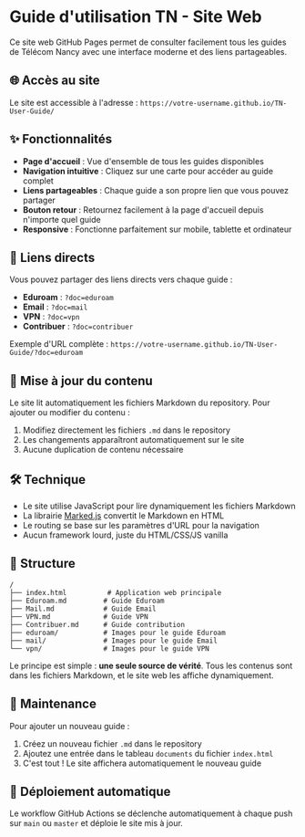 # Guide d'utilisation TN - Site Web

Ce site web GitHub Pages permet de consulter facilement tous les guides de Télécom Nancy avec une interface moderne et des liens partageables.

## 🌐 Accès au site

Le site est accessible à l'adresse : `https://votre-username.github.io/TN-User-Guide/`

## ✨ Fonctionnalités

- **Page d'accueil** : Vue d'ensemble de tous les guides disponibles
- **Navigation intuitive** : Cliquez sur une carte pour accéder au guide complet
- **Liens partageables** : Chaque guide a son propre lien que vous pouvez partager
- **Bouton retour** : Retournez facilement à la page d'accueil depuis n'importe quel guide
- **Responsive** : Fonctionne parfaitement sur mobile, tablette et ordinateur

## 🔗 Liens directs

Vous pouvez partager des liens directs vers chaque guide :

- **Eduroam** : `?doc=eduroam`
- **Email** : `?doc=mail`
- **VPN** : `?doc=vpn`
- **Contribuer** : `?doc=contribuer`

Exemple d'URL complète : `https://votre-username.github.io/TN-User-Guide/?doc=eduroam`

## 📝 Mise à jour du contenu

Le site lit automatiquement les fichiers Markdown du repository. Pour ajouter ou modifier du contenu :

1. Modifiez directement les fichiers `.md` dans le repository
2. Les changements apparaîtront automatiquement sur le site
3. Aucune duplication de contenu nécessaire

## 🛠️ Technique

- Le site utilise JavaScript pour lire dynamiquement les fichiers Markdown
- La librairie [Marked.js](https://marked.js.org/) convertit le Markdown en HTML
- Le routing se base sur les paramètres d'URL pour la navigation
- Aucun framework lourd, juste du HTML/CSS/JS vanilla

## 📂 Structure

```
/
├── index.html          # Application web principale
├── Eduroam.md         # Guide Eduroam
├── Mail.md            # Guide Email
├── VPN.md             # Guide VPN
├── Contribuer.md      # Guide contribution
├── eduroam/           # Images pour le guide Eduroam
├── mail/              # Images pour le guide Email
└── vpn/               # Images pour le guide VPN
```

Le principe est simple : **une seule source de vérité**. Tous les contenus sont dans les fichiers Markdown, et le site web les affiche dynamiquement.

## 🔧 Maintenance

Pour ajouter un nouveau guide :

1. Créez un nouveau fichier `.md` dans le repository
2. Ajoutez une entrée dans le tableau `documents` du fichier `index.html`
3. C'est tout ! Le site affichera automatiquement le nouveau guide

## 🚀 Déploiement automatique

Le workflow GitHub Actions se déclenche automatiquement à chaque push sur `main` ou `master` et déploie le site mis à jour.

